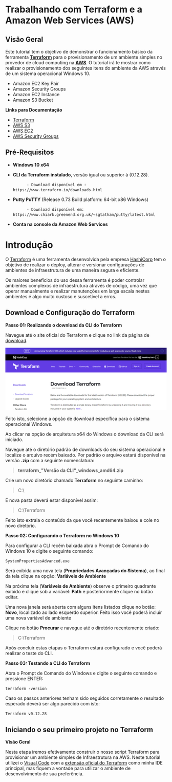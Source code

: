 # Trabalhando com Terraform e a Amazon Web Services (AWS)

## Visão Geral

Este tutorial tem o objetivo de demonstrar o funcionamento básico da ferramenta **[Terraform](https://www.terraform.io/intro/index.html)** para o provisionamento de um ambiente simples no provedor de cloud computing na **[AWS](https://aws.amazon.com/)**. O tutorial irá te mostrar como realizar o provisionamento dos seguintes itens do ambiente da AWS através de um sistema operacional Windows 10.

 - Amazon EC2 Key Pair
 - Amazon Security Groups
 - Amazon EC2 Instance
 - Amazon S3 Bucket

**Links para Documentação**

 - [Terraform](https://www.terraform.io/docs/index.html)
 - [AWS S3](https://docs.aws.amazon.com/AmazonS3/latest/dev/Introduction.html)
 - [AWS EC2](https://docs.aws.amazon.com/en_us/ec2/?id=docs_gateway)
 - [AWS Security Groups](https://docs.aws.amazon.com/AWSEC2/latest/UserGuide/ec2-security-groups.html)

## Pré-Requisitos

 - **Windows 10 x64**
 - **CLI da Terraform instalado**, versão igual ou superior à (0.12.28).
 
			 - Download disponível em : https://www.terraform.io/downloads.html
 - **Putty PuTTY**  (Release 0.73 Build platform: 64-bit x86 Windows)
	
			 - Download disponível em: https://www.chiark.greenend.org.uk/~sgtatham/putty/latest.html
			 
 - **Conta na console da Amazon Web Services**
 
# Introdução

 O [Terraform](https://www.terraform.io/intro/index.html) é uma ferramenta desenvolvida pela empresa [HashiCorp](https://www.hashicorp.com/) tem o objetivo de realizar o deploy, alterar e versionar configurações de ambientes de infraestrutura de uma maneira segura e eficiente.

Os maiores benefícios do uso dessa ferramenta é poder controlar ambientes complexos de infraestrutura através de código, uma vez  que operar manualmente e realizar manutenções em larga escala nestes ambientes é algo muito custoso e suscetível a erros.

## Download e  Configuração do Terraform
**Passo 01: Realizando o download da CLI do Terraform** 

Navegue até o site oficial do Terraform e clique no link da página de [download](https://www.terraform.io/downloads.html).

![Página Oficial de Download do Terraform](https://github.com/guillecosme/Terraform/blob/master/terraform-step-by-step-images/download-terraform-site.PNG)

Feito isto, selecione a opção de download específica para o sistema operacional Windows.

Ao clicar na opção de arquitetura x64 do Windows o download da CLI será iniciado.

Navegue até o diretório padrão de downloads do seu sistema operacional e localize o arquivo recém baixado. Por padrão o arquivo estará disponível na versão **.zip** com a seguinte nomenclatura: 

> **terraform_"Versão da CLI"_windows_amd64.zip**

Crie um novo diretório chamado **Terraform** no seguinte caminho:

> C:\

E nova pasta deverá estar disponível assim:

> C:\Terraform

Feito isto extraia o conteúdo da que você recentemente baixou e cole no novo diretório.

**Passo 02: Configurando o Terraform no Windows 10**

Para configurar a CLI recém baixada abra o Prompt de Comando do Windows 10 e digite o seguinte comando:

    SystemPropertiesAdvanced.exe

Será exibida uma nova tela (**Propriedades Avançadas do Sistema**), ao final da tela clique na opção: **Variáveis de Ambiente**

Na próxima tela (**Variáveis de Ambiente**) observe o primeiro quadrante exibido e clique sob a variável: **Path** e posteriormente clique no botão editar.

Uma nova janela será aberta com alguns itens listados clique no botão: **Novo**, localizado ao lado esquerdo superior. Feito isso você poderá incluir uma nova variável de ambiente

Clique no botão **Procurar** e navegue até o diretório recentemente criado:

> C:\Terraform


Após concluir estas etapas o Terraform estará configurado e você poderá realizar o teste do CLI.

**Passo 03: Testando a CLI do Terraform**

Abra o Prompt de Comando do Windows e digite o seguinte comando e pressione ENTER:

    terraform -version

Caso os passos anteriores tenham sido seguidos corretamente o resultado esperado deverá ser algo parecido com isto:

    Terraform v0.12.28


## Iniciando o seu primeiro projeto no Terraform

**Visão Geral**

Nesta etapa iremos efetivamente construir o nosso script Terraform para provisionar um ambiente simples de Infraestrutura na AWS. Neste tutorial utilizei o [Visual Code](https://code.visualstudio.com/) com a [extensão oficial do Terraform](https://marketplace.visualstudio.com/items?itemName=HashiCorp.terraform) como minha IDE principal, mas fiquem a vontade para utilizar o ambiente de desenvolvimento de sua preferência.



